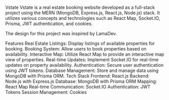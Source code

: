 Vstate
Vstate is a real estate booking website developed as a full-stack project using the MERN (MongoDB, Express.js, React.js, Node.js) stack. It utilizes various concepts and technologies such as React Map, Socket.IO, Prisma, JWT authentication, and cookies.

The design for this project was inspired by LamaDev.

Features
Real Estate Listings: Display listings of available properties for booking.
Booking System: Allow users to book properties based on availability.
Interactive Map: Utilize React Map to provide an interactive map view of properties.
Real-time Updates: Implement Socket.IO for real-time updates on property availability.
Authentication: Secure user authentication using JWT tokens.
Database Management: Store and manage data using MongoDB with Prisma ORM.
Tech Stack
Frontend: React.js
Backend: Node.js with Express.js
Database: MongoDB with Prisma ORM
Mapping: React Map
Real-time Communication: Socket.IO
Authentication: JWT Tokens
Session Management: Cookies

